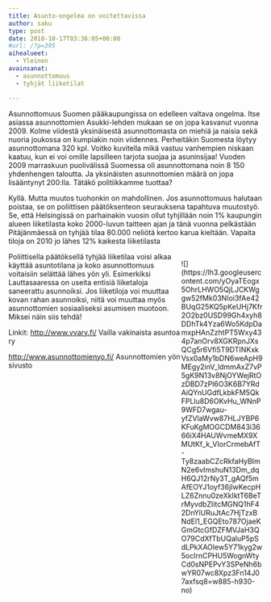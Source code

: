 ```yaml
---
title: Asunto-ongelma on voitettavissa
author: saku
type: post
date: 2010-10-17T03:36:05+00:00
#url: /?p=395
aihealueet:
  - Yleinen
avainsanat:
  - asunnottomuus
  - tyhjät liiketilat

---
```

Asunnottomuus Suomen pääkaupungissa on edelleen valtava ongelma. Itse asiassa asunnottomien Asukki-lehden mukaan se on jopa kasvanut vuonna 2009. Kolme viidestä yksinäisestä asunnottomasta on miehiä ja naisia sekä nuoria joukossa on kumpiakin noin viidennes. Perheitäkin Suomesta löytyy asunnottomana 320 kpl. Voitko kuvitella mikä vastuu vanhempien niskaan kaatuu, kun ei voi omille lapsilleen tarjota suojaa ja asuninsijaa! Vuoden 2009 marraskuun puolivälissä Suomessa oli asunnottomana noin 8 150 yhdenhengen taloutta. Ja yksinäisten asunnottomien määrä on jopa lisääntynyt 200:lla. Tätäkö politiikkamme tuottaa?

Kyllä. Mutta muutos tuohonkin on mahdollinen. Jos asunnottomuus halutaan poistaa, se on poliittisen päätöksenteon seurauksena tapahtuva muutostyö. Se, että Helsingissä on parhainakin vuosin ollut tyhjillään noin 1% kaupungin alueen liiketilasta koko 2000-luvun taitteen ajan ja tänä vuonna pelkästään Pitäjänmäessä on tyhjää tilaa 80.000 neliötä kertoo karua kieltään. Vapaita tiloja on 2010 jo lähes 12% kaikesta liiketilasta
<p style="float:right; width:32%;max-width:330px;" >
![](https://lh3.googleusercontent.com/yOyaTEogx5OhrLHWO5QjLJCKWggw52fMk03NIoi3fAe42BUqG25KQ5pKeUHj7Kfr2O2bz0USD99Gh4xyh8DDhTk4Yza6Wo5KdpDamxpHAnZzhtPT5Wxy434p7anOrv8XGKRpnJXsQCg5r6Vfi5T9DTINKxkVsx0aMy1bDN6weApH9MEgy2inV_ldmmAxZ7vP5gK9N13v8NjOYWejRtOzDBD7zPl6O3K6B7YRdAiQYnUGdfLkbkFM5QkFPLlu8D6OKvHu_WNnP9WFD7wgau-yfZVlaWvw87HLJYBP6KFuKgMOGCDM843i3666iX4HAUWvmeMX9XMUtKf_k_VIorCrmebAfT-Ty8zaabCZcRkfaHyBImN2e6vImshuN13Dm_dqH6QJ12rNy3T_gAQf5mAfEOYJ1oyf36jIwKecpHLZ6Znnu0zeXkIktT6BeTrMyvdbZIitcMGNQ1hF42DnYiURuJtAc7HjTzxBNdEl1_EGQEto787OjaeKGmGtcGfDZFMVJaH3QO79CdXfTbUQaluP5pSdLPkXAOlew5Y71kyg2w5ocIrnCPHU5WognWtyCd0sNPEPvY3SPeNh6bwYR07wc8Xpz3Fn14J07axfsq8=w885-h930-no)
</p>


Poliittisella päätöksellä tyhjää liiketilaa voisi alkaa käyttää asuntotilana ja koko asunnottomuus voitaisiin selättää lähes yön yli. Esimerkiksi Lauttasaaressa on useita entisiä liiketaloja saneerattu asunnoiksi. Jos liiketiloja voi muuttaa kovan rahan asunnoiksi, niitä voi muuttaa myös asunnottomien sosiaaliseksi asumisen muotoon. Miksei näin siis tehdä!

Linkit: <a href="http://www.vvary.fi/" target="_blank" rel="nofollow">http://www.vvary.fi/</a> Vailla vakinaista asuntoa ry

<a href="http://www.asunnottomienyo.fi/" target="_blank" rel="nofollow">http://www.asunnottomienyo.fi/</a> Asunnottomien yön sivusto
